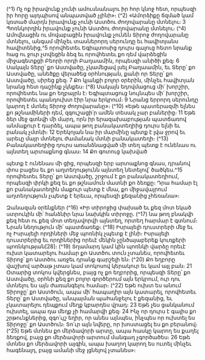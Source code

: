 
(^1) Ոչ ոք իրավունք չունի ամուսնանալու իր հոր կնոջ հետ, որպեսզի իր հորը այդպիսով անպատված չլինի»։
(^2) «Ամորձիքը ճզմած կամ կռտած մարդն իրավունք չունի Աստծու ժողովարանը մտնելու։ 3 Պոռնկորդին իրավունք
չունի Աստծու ժողովարանը մտնելու։
(^4) Ամովնացին ու մովաբացին իրավունք չունեն Տիրոջ ժողովարանը մտնելու, անգամ մինչեւ տասներորդ սերունդը եւ
հավիտյանս հավիտենից,^5 որովհետեւ Եգիպտոսից դուրս գալուց հետո նրանք հաց ու ջուր չտվեցին ձեզ եւ որովհետեւ քո
դեմ վարձեցին միջագետքցի Բեորի որդի Բաղաամին, որպեսզի անիծի քեզ։ 6 Սակայն Տերը՝ քո Աստվածը, չկամեցավ
լսել Բաղաամին, եւ Տերը՝ քո Աստվածը, անեծքը վերածեց օրհնության, քանի որ Տերը՝ քո Աստվածը, սիրեց քեզ։ 7 Քո
կյանքի բոլոր օրերին, մինչեւ հավիտյան նրանց հետ դաշինք չկնքես։
(^8) Սակայն եդովմացուց մի՛ խորշիր, որովհետեւ նա քո եղբայրն է։ Եգիպտացուց նույնպես մի՛ խորշիր, որովհետեւ
պանդուխտ էիր նրա երկրում։ 9 Նրանց երրորդ սերունդը կարող է մտնել Տիրոջ ժողովարանը»։
(^10) «Եթե պատերազմի ելնես քո թշնամիների դեմ, զգուշացի՛ր ամեն տեսակ չար բաներից։ 11 Եթե ձեր մեջ գտնվի մի
մարդ, որն իր երազախաբության պատճառով անմաքուր է դարձել, ապա թող բանակատեղիից դուրս ելնի եւ բանակ
չմտնի։ 12 Երեկոյան նա իր մարմինը պետք է լվա ջրով եւ արեւը մայր մտնելու ժամանակ մտնի բանակատեղի։
(^13) Բանակատեղիից դուրս առանձնացված մի տեղ պետք է ունենաս ու այնտեղ արտաքնոց գնաս։ 14 Քո գոտուց կախված


պետք է ունենաս մի ցից, որպեսզի երբ արտաքնոց գնաս, դրանով փոս բացես եւ քո աղտեղությունն այնտեղ նետելով՝
ծածկես.^15 որովհետեւ Տերը՝ քո Աստվածը, շրջում է քո բանակատեղիում, որպեսզի փրկի քեզ եւ քո թշնամուն մատնի քո
ձեռքը։ Դրա համար էլ քո բանակատեղին մաքուր պետք է մնա, քո միջավայրում աղտեղություն չպետք է երեւա, որպեսզի
քեզանից չհեռանա»։

Զանազան օրենքներ
(^16) «Իր տիրոջից փախած եւ քեզ մոտ եկած ստրուկին մի՛ հանձնիր նրա նախկին տիրոջը. (^17) նա թող բնակվի քեզ հետ
ու քեզ մոտ տեղավորվի այնտեղ, որտեղ հարմար է գտնում։ Նրան նեղություն մի՛ պատճառեք։
(^18) Իսրայելի դուստրերի մեջ եւ ոչ Իսրայելի որդիների մեջ պոռնիկ չպետք է լինի։ Իսրայելի դուստրերից եւ որդիներից
որեւէ մեկին չընծայաբերեք կուռքերի պոռնկության[28]։
(^19) Տղամարդ կամ կին պոռնկի վարձը որեւէ ուխտ կատարելու համար քո Աստծու տուն չտանես, որովհետեւ Տիրոջ՝
քո Աստծու առջեւ դրանք գարշելի են։
(^20) Քո եղբորը վաշխով արծաթ չտաս կամ տոկոսով կերակուր եւ կամ այլ բան։ 21 Օտարից տոկոս կվերցնես, բայց ոչ
քո եղբորից, որպեսզի Տերը՝ քո Աստվածը, օրհնի քեզ քո բոլոր գործերում այն երկրում, ուր դու մտնելու ես այն
ժառանգելու համար։
(^22) Եթե ուխտ ես անում Տիրոջը՝ քո Աստծուն, ապա մի՛ հապաղիր այն կատարել, որովհետեւ Տերը՝ քո Աստվածը,
անպայման պահանջելու է քեզանից, եւ չկատարելու դեպքում մեղք կբարդես վրադ։ 23 Եթե չես ցանկանում ուխտել, ապա
դա մեղք չի համարվի քեզ։ 24 Ինչ որ դուրս է գալիս քո շրթունքներից, զգո՛ւյշ եղիր, որ անես այնպես, ինչպես որ ուխտել
ես Տիրոջը՝ քո Աստծուն։ Տո՛ւր այն նվերը, որ խոստացել ես քո բերանով։
(^25) Եթե մտնես քո մերձավորի արտը, ապա հասկը կարող ես քաղել ձեռքով, բայց քո մերձավորի արտում մանգաղ
չգործածես։ 26 Եթե մտնես քո մերձավորի այգին, ապա խաղող կարող ես ուտել մինչեւ հագենալդ, բայց ամանի մեջ լցնելով
չտանես»։
